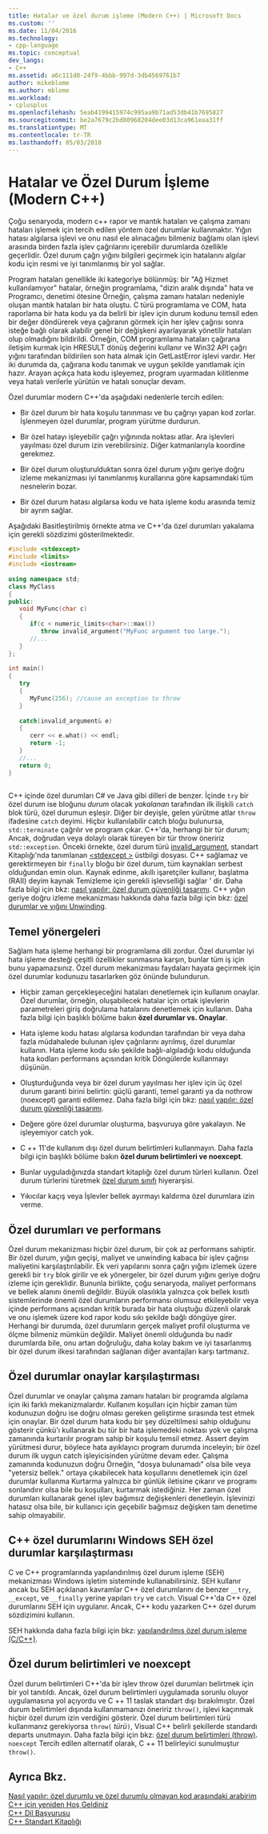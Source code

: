 ```yaml
---
title: Hatalar ve özel durum işleme (Modern C++) | Microsoft Docs
ms.custom: ''
ms.date: 11/04/2016
ms.technology:
- cpp-language
ms.topic: conceptual
dev_langs:
- C++
ms.assetid: a6c111d0-24f9-4bbb-997d-3db4569761b7
author: mikeblome
ms.author: mblome
ms.workload:
- cplusplus
ms.openlocfilehash: 5eab4199415974c995aa9b71ad53db41b7695827
ms.sourcegitcommit: be2a7679c2bd80968204dee03d13ca961eaa31ff
ms.translationtype: MT
ms.contentlocale: tr-TR
ms.lasthandoff: 05/03/2018
---
```

# <a name="errors-and-exception-handling-modern-c"></a>Hatalar ve Özel Durum İşleme (Modern C++)
Çoğu senaryoda, modern c++ rapor ve mantık hataları ve çalışma zamanı hataları işlemek için tercih edilen yöntem özel durumlar kullanmaktır. Yığın hatası algılarsa işlevi ve onu nasıl ele alınacağını bilmeniz bağlamı olan işlevi arasında birden fazla işlev çağrılarını içerebilir durumlarda özellikle geçerlidir. Özel durum çağrı yığını bilgileri geçirmek için hatalarını algılar kodu için resmi ve iyi tanımlanmış bir yol sağlar.  
  
 Program hataları genellikle iki kategoriye bölünmüş: bir "Ağ Hizmet kullanılamıyor" hatalar, örneğin programlama, "dizin aralık dışında" hata ve Programcı, denetimi ötesine Örneğin, çalışma zamanı hataları nedeniyle oluşan mantık hataları bir hata oluştu. C türü programlama ve COM, hata raporlama bir hata kodu ya da belirli bir işlev için durum kodunu temsil eden bir değer döndürerek veya çağıranın görmek için her işlev çağrısı sonra isteğe bağlı olarak alabilir genel bir değişkeni ayarlayarak yönetilir hataları olup olmadığını bildirildi. Örneğin, COM programlama hataları çağırana iletişim kurmak için HRESULT dönüş değerini kullanır ve Win32 API çağrı yığını tarafından bildirilen son hata almak için GetLastError işlevi vardır. Her iki durumda da, çağırana kodu tanımak ve uygun şekilde yanıtlamak için hazır. Arayan açıkça hata kodu işleyemez, program uyarmadan kilitlenme veya hatalı verilerle yürütün ve hatalı sonuçlar devam.  
  
 Özel durumlar modern C++'da aşağıdaki nedenlerle tercih edilen:  
  
-   Bir özel durum bir hata koşulu tanınması ve bu çağrıyı yapan kod zorlar. İşlenmeyen özel durumlar, program yürütme durdurun.  
  
-   Bir özel hatayı işleyebilir çağrı yığınında noktası atlar. Ara işlevleri yayılması özel durum izin verebilirsiniz. Diğer katmanlarıyla koordine gerekmez.  
  
-   Bir özel durum oluşturulduktan sonra özel durum yığını geriye doğru izleme mekanizması iyi tanımlanmış kurallarına göre kapsamındaki tüm nesnelerin bozar.  
  
-   Bir özel durum hatası algılarsa kodu ve hata işleme kodu arasında temiz bir ayrım sağlar.  
  
 Aşağıdaki Basitleştirilmiş örnekte atma ve C++'da özel durumları yakalama için gerekli sözdizimi gösterilmektedir.  
  
```cpp  
#include <stdexcept>  
#include <limits>  
#include <iostream>  
  
using namespace std;  
class MyClass  
{  
public:  
   void MyFunc(char c)  
   {  
      if(c < numeric_limits<char>::max())  
         throw invalid_argument("MyFunc argument too large.");  
      //...  
   }  
};  
  
int main()  
{  
   try  
   {  
      MyFunc(256); //cause an exception to throw  
   }  
  
   catch(invalid_argument& e)  
   {  
      cerr << e.what() << endl;  
      return -1;  
   }  
   //...  
   return 0;  
}  
  
```  
  
 C++ içinde özel durumları C# ve Java gibi dilleri de benzer. İçinde `try` bir özel durum ise bloğunu *durum* olacak *yakalanan* tarafından ilk ilişkili `catch` blok türü, özel durumun eşleşir. Diğer bir deyişle, gelen yürütme atlar `throw` ifadesine `catch` deyimi. Hiçbir kullanılabilir catch bloğu bulunursa, `std::terminate` çağrılır ve program çıkar. C++'da, herhangi bir tür durum; Ancak, doğrudan veya dolaylı olarak türeyen bir tür throw öneririz `std::exception`. Önceki örnekte, özel durum türü [invalid_argument](../standard-library/invalid-argument-class.md), standart Kitaplığı'nda tanımlanan [ \<stdexcept >](../standard-library/stdexcept.md) üstbilgi dosyası. C++ sağlamaz ve gerektirmeyen bir `finally` bloğu bir özel durum, tüm kaynakları serbest olduğundan emin olun. Kaynak edinme, akıllı işaretçiler kullanır, başlatma (RAII) deyim kaynak Temizleme için gerekli işlevselliği sağlar ' dir. Daha fazla bilgi için bkz: [nasıl yapılır: özel durum güvenliği tasarımı](../cpp/how-to-design-for-exception-safety.md). C++ yığın geriye doğru izleme mekanizması hakkında daha fazla bilgi için bkz: [özel durumlar ve yığını Unwinding](../cpp/exceptions-and-stack-unwinding-in-cpp.md).  
  
## <a name="basic-guidelines"></a>Temel yönergeleri  
 Sağlam hata işleme herhangi bir programlama dili zordur. Özel durumlar iyi hata işleme desteği çeşitli özellikler sunmasına karşın, bunlar tüm iş için bunu yapamazsınız. Özel durum mekanizması faydaları hayata geçirmek için özel durumlar kodunuzu tasarlarken göz önünde bulundurun.  
  
-   Hiçbir zaman gerçekleşeceğini hataları denetlemek için kullanım onaylar. Özel durumlar, örneğin, oluşabilecek hatalar için ortak işlevlerin parametreleri giriş doğrulama hatalarını denetlemek için kullanın. Daha fazla bilgi için başlıklı bölüme bakın **özel durumlar vs. Onaylar**.  
  
-   Hata işleme kodu hatası algılarsa kodundan tarafından bir veya daha fazla müdahalede bulunan işlev çağrılarını ayrılmış, özel durumlar kullanın. Hata işleme kodu sıkı şekilde bağlı-algıladığı kodu olduğunda hata kodları performans açısından kritik Döngülerde kullanmayı düşünün. 
  
-   Oluşturduğunda veya bir özel durum yayılması her işlev için üç özel durum garanti birini belirtin: güçlü garanti, temel garanti ya da nothrow (noexcept) garanti edilemez. Daha fazla bilgi için bkz: [nasıl yapılır: özel durum güvenliği tasarımı](../cpp/how-to-design-for-exception-safety.md).  
  
-   Değere göre özel durumlar oluşturma, başvuruya göre yakalayın. Ne işleyemiyor catch yok. 
  
-   C ++ 11'de kullanım dışı özel durum belirtimleri kullanmayın. Daha fazla bilgi için başlıklı bölüme bakın **özel durum belirtimleri ve noexcept**.  
  
-   Bunlar uyguladığınızda standart kitaplığı özel durum türleri kullanın. Özel durum türlerini türetmek [özel durum sınıfı](../standard-library/exception-class.md) hiyerarşisi.  
  
-   Yıkıcılar kaçış veya İşlevler bellek ayırmayı kaldırma özel durumlara izin verme.  
  
## <a name="exceptions-and-performance"></a>Özel durumları ve performans  
 Özel durum mekanizması hiçbir özel durum, bir çok az performans sahiptir. Bir özel durum, yığın geçişi, maliyet ve unwinding kabaca bir işlev çağrısı maliyetini karşılaştırılabilir. Ek veri yapılarını sonra çağrı yığını izlemek üzere gerekli bir `try` blok girilir ve ek yönergeler, bir özel durum yığını geriye doğru izleme için gereklidir. Bununla birlikte, çoğu senaryoda, maliyet performans ve bellek alanını önemli değildir. Büyük olasılıkla yalnızca çok bellek kısıtlı sistemlerinde önemli özel durumların performansı olumsuz etkileyebilir veya içinde performans açısından kritik burada bir hata oluştuğu düzenli olarak ve onu işlemek üzere kod rapor kodu sıkı şekilde bağlı döngüye girer. Herhangi bir durumda, özel durumların gerçek maliyet profil oluşturma ve ölçme bilmeniz mümkün değildir. Maliyet önemli olduğunda bu nadir durumlarda bile, onu artan doğruluğu, daha kolay bakım ve iyi tasarlanmış bir özel durum ilkesi tarafından sağlanan diğer avantajları karşı tartmanız.  
  
## <a name="exceptions-vs-assertions"></a>Özel durumlar onaylar karşılaştırması  
 Özel durumlar ve onaylar çalışma zamanı hataları bir programda algılama için iki farklı mekanizmalardır. Kullanım koşulları için hiçbir zaman tüm kodunuzun doğru ise doğru olması gereken geliştirme sırasında test etmek için onaylar. Bir özel durum hata kodu bir şey düzeltilmesi sahip olduğunu gösterir çünkü'ı kullanarak bu tür bir hata işlemedeki noktası yok ve çalışma zamanında kurtarılır program sahip bir koşulu temsil etmez. Assert deyim yürütmesi durur, böylece hata ayıklayıcı program durumda inceleyin; bir özel durum ilk uygun catch işleyicisinden yürütme devam eder. Çalışma zamanında kodunuzun doğru Örneğin, "dosya bulunamadı" olsa bile veya "yetersiz bellek." ortaya çıkabilecek hata koşullarını denetlemek için özel durumlar kullanma Kurtarma yalnızca bir günlük iletisine çıkarır ve programı sonlandırır olsa bile bu koşulları, kurtarmak istediğiniz. Her zaman özel durumları kullanarak genel işlev bağımsız değişkenleri denetleyin. İşlevinizi hatasız olsa bile, bir kullanıcı için geçebilir bağımsız değişken tam denetime sahip olmayabilir.  
  
## <a name="c-exceptions-versus-windows-seh-exceptions"></a>C++ özel durumlarını Windows SEH özel durumlar karşılaştırması  
 C ve C++ programlarında yapılandırılmış özel durum işleme (SEH) mekanizması Windows işletim sisteminde kullanabilirsiniz. SEH kullanır ancak bu SEH açıklanan kavramlar C++ özel durumlarını de benzer `__try`, `__except`, ve `__finally` yerine yapıları `try` ve `catch`. Visual C++'da C++ özel durumlarını SEH için uygulanır. Ancak, C++ kodu yazarken C++ özel durum sözdizimini kullanın.  
  
 SEH hakkında daha fazla bilgi için bkz: [yapılandırılmış özel durum işleme (C/C++)](../cpp/structured-exception-handling-c-cpp.md).  
  
## <a name="exception-specifications-and-noexcept"></a>Özel durum belirtimleri ve noexcept  
 Özel durum belirtimleri C++'da bir işlev throw özel durumları belirtmek için bir yol tanıtıldı. Ancak, özel durum belirtimleri uygulamada sorunlu oluyor uygulamasına yol açıyordu ve C ++ 11 taslak standart dışı bırakılmıştır. Özel durum belirtimleri dışında kullanmamanızı öneririz `throw()`, işlevi kaçınmak hiçbir özel durum izin verdiğini gösterir. Özel durum belirtimleri türü kullanmanız gerekiyorsa `throw(` *türü*`)`, Visual C++ belirli şekillerde standardı departs unutmayın. Daha fazla bilgi için bkz: [özel durum belirtimleri (throw)](../cpp/exception-specifications-throw-cpp.md). `noexcept` Tercih edilen alternatif olarak, C ++ 11 belirleyici sunulmuştur `throw()`.  
  
## <a name="see-also"></a>Ayrıca Bkz.  
 [Nasıl yapılır: özel durumlu ve özel durumlu olmayan kod arasındaki arabirim](../cpp/how-to-interface-between-exceptional-and-non-exceptional-code.md)   
 [C++ için yeniden Hoş Geldiniz](../cpp/welcome-back-to-cpp-modern-cpp.md)   
 [C++ Dil Başvurusu](../cpp/cpp-language-reference.md)   
 [C++ Standart Kitaplığı](../standard-library/cpp-standard-library-reference.md)
